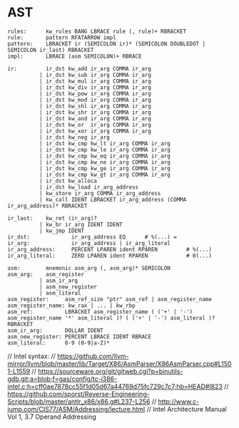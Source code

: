 # AST

```ignore
rules:      kw_rules BANG LBRACE rule (, rule)+ RBRACKET
rule:       pattern RFATARROW impl
pattern:    LBRACKET ir (SEMICOLON ir)* (SEMICOLON DOUBLEDOT | SEMICOLON ir_last) RBRACKET
impl:       LBRACE (asm SEMICOLON)+ RBRACE

ir:         ir_dst kw_add ir_arg COMMA ir_arg
          | ir_dst kw_sub ir_arg COMMA ir_arg
          | ir_dst kw_mul ir_arg COMMA ir_arg
          | ir_dst kw_div ir_arg COMMA ir_arg
          | ir_dst kw_pow ir_arg COMMA ir_arg
          | ir_dst kw_mod ir_arg COMMA ir_arg
          | ir_dst kw_shl ir_arg COMMA ir_arg
          | ir_dst kw_shr ir_arg COMMA ir_arg
          | ir_dst kw_and ir_arg COMMA ir_arg
          | ir_dst kw_or  ir_arg COMMA ir_arg
          | ir_dst kw_xor ir_arg COMMA ir_arg
          | ir_dst kw_neg ir_arg
          | ir_dst kw_cmp kw_lt ir_arg COMMA ir_arg
          | ir_dst kw_cmp kw_le ir_arg COMMA ir_arg
          | ir_dst kw_cmp kw_eq ir_arg COMMA ir_arg
          | ir_dst kw_cmp kw_ne ir_arg COMMA ir_arg
          | ir_dst kw_cmp kw_ge ir_arg COMMA ir_arg
          | ir_dst kw_cmp kw_gt ir_arg COMMA ir_arg
          | ir_dst kw_alloca
          | ir_dst kw_load ir_arg_address
          | kw_store ir_arg COMMA ir_arg_address
          | kw_call IDENT LBRACKET ir_arg_address (COMMA ir_arg_address)* RBRACKET

ir_last:    kw_ret (ir_arg)?
          | kw_br ir_arg IDENT IDENT
          | kw_jmp IDENT
ir_dst:             ir_arg_address EQ      # %(...) =
ir_arg:             ir_arg_address | ir_arg_literal
ir_arg_address:     PERCENT LPAREN ident RPAREN         # %(...)
ir_arg_literal:     ZERO LPAREN ident RPAREN            # 0(...)

asm:        mnemonic asm_arg (, asm_arg)* SEMICOLON
asm_arg:    asm_register
          | asm_ir_arg
          | asm_new_register
          | asm_literal
asm_register:     asm_ref_size "ptr" asm_ref | asm_register_name
asm_register_name: kw_rax | ... | kw_rbp
asm_ref:          LBRACKET asm_register_name ( ('+' | '-') asm_register_name '*' asm_literal )? ( ('+' | '-') asm_literal )? RBRACKET
asm_ir_arg:       DOLLAR IDENT
asm_new_register: PERCENT LBRACE IDENT RBRACE
asm_literal:      0-9 (0-9|a-Z)*
```

// Intel syntax:
// https://github.com/llvm-mirror/llvm/blob/master/lib/Target/X86/AsmParser/X86AsmParser.cpp#L1501-L1559
// https://sourceware.org/git/gitweb.cgi?p=binutils-gdb.git;a=blob;f=gas/config/tc-i386-intel.c;h=cff0ae7878cc55f1d05d67a44769d75fc729c7c7;hb=HEAD#l823
// https://github.com/sporst/Reverse-Engineering-Scripts/blob/master/antlr_x86/x86.g#L237-L256
// http://www.c-jump.com/CIS77/ASM/Addressing/lecture.html
// Intel Architecture Manual Vol 1, 3.7 Operand Addressing